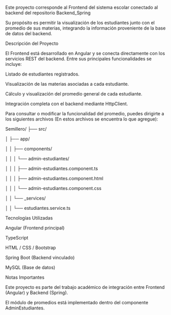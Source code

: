 Este proyecto corresponde al Frontend del sistema escolar conectado al backend del repositorio Backend_Spring


Su propósito es permitir la visualización de los estudiantes junto con el promedio de sus materias, integrando la información proveniente de la base de datos del backend.

Descripción del Proyecto

El Frontend está desarrollado en Angular y se conecta directamente con los servicios REST del backend.
Entre sus principales funcionalidades se incluye:

Listado de estudiantes registrados.

Visualización de las materias asociadas a cada estudiante.

Cálculo y visualización del promedio general de cada estudiante.

Integración completa con el backend mediante HttpClient.

Para consultar o modificar la funcionalidad del promedio, puedes dirigirte a los siguientes archivos (En estos archivos se encuentra lo que agregue):

Semillero/
├── src/

│   ├── app/

│   │   ├── components/

│   │   │   └── admin-estudiantes/

│   │   │       ├── admin-estudiantes.component.ts

│   │   │       ├── admin-estudiantes.component.html

│   │   │       └── admin-estudiantes.component.css

│   │   └── _services/

│   │       └── estudiantes.service.ts



Tecnologías Utilizadas

Angular (Frontend principal)

TypeScript

HTML / CSS / Bootstrap

Spring Boot (Backend vinculado)

MySQL (Base de datos)


Notas Importantes

Este proyecto es parte del trabajo académico de integración entre Frontend (Angular) y Backend (Spring).

El módulo de promedios está implementado dentro del componente AdminEstudiantes.
